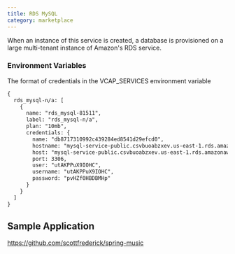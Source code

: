 ```yaml
---
title: RDS MySQL
category: marketplace
---
```


When an instance of this service is created, a database is provisioned on a large multi-tenant instance of Amazon's RDS service. 

### Environment Variables

The format of credentials in the VCAP_SERVICES environment variable

~~~xml
{
  rds_mysql-n/a: [
    {
      name: "rds_mysql-81511",
      label: "rds_mysql-n/a",
      plan: "10mb",
      credentials: {
        name: "db8717310992c439284ed8541d29efcd0",
        hostname: "mysql-service-public.csvbuoabzxev.us-east-1.rds.amazonaws.com",
        host: "mysql-service-public.csvbuoabzxev.us-east-1.rds.amazonaws.com",
        port: 3306,
        user: "utAKPPuX9IOHC",
        username: "utAKPPuX9IOHC",
        password: "pvHZf0HBDBMHp"
      }
    }
  ]
}
~~~ 

## Sample Application

https://github.com/scottfrederick/spring-music
